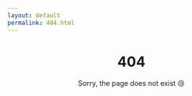 ```yaml
---
layout: default
permalink: 404.html
---
```


<center><h1>404</h1></center>
<center>Sorry, the page does not exist 😢</center>

